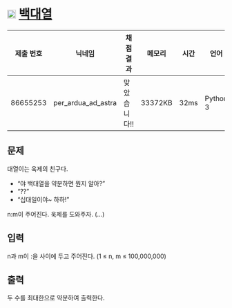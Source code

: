 # <img width="20px"  src="https://d2gd6pc034wcta.cloudfront.net/tier/6.svg" class="solvedac-tier"> [백대열](https://www.acmicpc.net/problem/14490) 

| 제출 번호 | 닉네임 | 채점 결과 | 메모리 | 시간 | 언어 | 코드 길이 |
|---|---|---|---|---|---|---|
|86655253|per_ardua_ad_astra|맞았습니다!! |33372KB|32ms|Python 3|119B|

## 문제
<p>대열이는 욱제의 친구다.</p>

<ul>
	<li>“야 백대열을 약분하면 뭔지 알아?”</li>
	<li>“??”</li>
	<li>“십대일이야~ 하하!”</li>
</ul>

<p>n:m이 주어진다. 욱제를 도와주자. (...)</p>

## 입력
<p>n과 m이 :을 사이에 두고 주어진다. (1 ≤ n, m ≤ 100,000,000)</p>

## 출력
<p>두 수를 최대한으로 약분하여 출력한다.</p>

